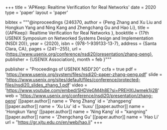 +++
title = 'APKeep: Realtime Verification for Real Networks'
date = 2020
type = 'paper'
layout = 'paper'

bibtex = """@inproceedings {246370,
    author = {Peng Zhang and Xu Liu and Hongkun Yang and Ning Kang and Zhengchang Gu and Hao Li},
    title = {{APKeep}: Realtime Verification for Real Networks },
    booktitle = {17th USENIX Symposium on Networked Systems Design and Implementation (NSDI 20)},
    year = {2020},
    isbn = {978-1-939133-13-7},
    address = {Santa Clara, CA},
    pages = {241--255},
    url = {https://www.usenix.org/conference/nsdi20/presentation/zhang-peng},
    publisher = {USENIX Association},
    month = feb
}"""

publisher = "Proceedings of USENIX NSDI'20"
ccfa = true
pdf = 'https://www.usenix.org/system/files/nsdi20-paper-zhang-peng.pdf'
slide = 'https://www.usenix.org/sites/default/files/conference/protected-files/nsdi20_slides_zhang_1.pdf'
video = 'https://www.youtube.com/embed/SHDVeGM4h8E?si=PREHXlJwmek1ji2B'
web = 'https://www.usenix.org/conference/nsdi20/presentation/zhang-peng'
[[paper.author]]
    name = 'Peng Zhang'
    id = 'zhangpeng'
[[paper.author]]
    name = 'Xu Liu'
    id = 'liuxu'
[[paper.author]]
    name = 'Hongkun Yang'
[[paper.author]]
    name = 'Ning Kang'
    id = "kangning"
[[paper.author]]
    name = 'Zhengchang Gu'
[[paper.author]]
    name = 'Hao Li'
    url = "https://gr.xjtu.edu.cn/en/web/hao.li"
+++
